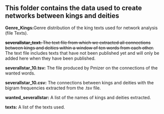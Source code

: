 ## This folder contains the data used to create networks between kings and deities

<b>Genre_Kings:</b>Genre distribution of the king texts used for network analysis (file Texts).

~~<b>severalIstar_text:</b> The text file from which we extracted all connections between kings and deities within a window of ten words from each other.~~ The text file includes texts that have not been published yet and will only be added here when they have been published.

<b>severalIstar_10.tsv:</b> The file produced by Pmizer on the connections of the wanted words.

<b>severalIstar_10.csv:</b> The connections between kings and deities with the bigram frequencies extracted from the .tsv file.

<b>wanted_severalIstar:</b> A list of the names of kings and deities extracted. 

<b>texts:</b> A list of the texts used.
